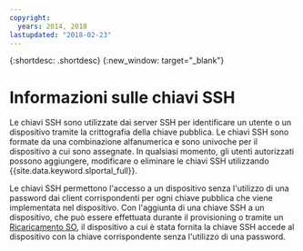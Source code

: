 ```yaml
---
copyright:
  years: 2014, 2018
lastupdated: "2018-02-23"
---
```


{:shortdesc: .shortdesc}
{:new_window: target="_blank"}

# Informazioni sulle chiavi SSH 

Le chiavi SSH sono utilizzate dai server SSH per identificare un utente o un dispositivo tramite la crittografia della chiave pubblica. Le chiavi SSH sono formate da una combinazione alfanumerica e sono univoche per il dispositivo a cui sono assegnate. In qualsiasi momento, gli utenti autorizzati possono aggiungere, modificare o eliminare le chiavi SSH utilizzando {{site.data.keyword.slportal_full}}.

Le chiavi SSH permettono l'accesso a un dispositivo senza l'utilizzo di una password dai client corrispondenti per ogni chiave pubblica che viene implementata nel dispositivo. Con l'aggiunta di una chiave SSH a un dispositivo, che può essere effettuata durante il provisioning o tramite un [Ricaricamento SO](../software/vsi_reload_os.html), il dispositivo a cui è stata fornita la chiave SSH accede al dispositivo con la chiave corrispondente senza l'utilizzo di una password.
